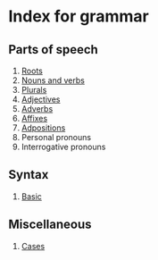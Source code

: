 # Index for grammar
## Parts of speech
1. [Roots](/roots.md)
2. [Nouns and verbs](/nouns_verbs.md)
3. [Plurals](/plurals.md)
4. [Adjectives](/adjectives.md)
5. [Adverbs](/adverbs.md)
6. [Affixes](/affixes.md)
7. [Adpositions](/adpositions.md)
8. Personal pronouns
9. Interrogative pronouns
## Syntax
1. [Basic](/Syntax/basic.md)
## Miscellaneous
1. [Cases](/cases.md)
